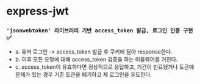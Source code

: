 # express-jwt


### `'jsonwebtoken' 라이브러리 기반 access_token 발급, 로그인 인증 구현` ✅

- a. 유저 로그인 -> access_token 발급 후 쿠키에 담아 response한다.
- b. 이후 모든 요청에 대해 access_token 검증을 하는 미들웨어를 거친다.
- c. access_token이 유효하다면 정상적으로 응답하고, 기간이 만료됐거나 토큰에 문제가 있는 경우 기존 토큰을 폐기하고 재 로그인을 유도한다.
